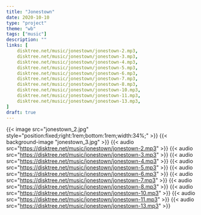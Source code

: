 ```yaml
---
title: "Jonestown"
date: 2020-10-10
type: "project"
theme: "wb"
tags: ["music"]
description: ""
links: [
	disktree.net/music/jonestown/jonestown-2.mp3,
	disktree.net/music/jonestown/jonestown-3.mp3,
	disktree.net/music/jonestown/jonestown-4.mp3,
	disktree.net/music/jonestown/jonestown-5.mp3,
	disktree.net/music/jonestown/jonestown-6.mp3,
	disktree.net/music/jonestown/jonestown-7.mp3,
	disktree.net/music/jonestown/jonestown-8.mp3,
	disktree.net/music/jonestown/jonestown-10.mp3,
	disktree.net/music/jonestown/jonestown-11.mp3,
	disktree.net/music/jonestown/jonestown-13.mp3,
]
draft: true
---
```

{{< image src="jonestown_2.jpg" style="position:fixed;right:1rem;bottom:1rem;width:34%;" >}}
{{< background-image "jonestown_3.jpg" >}}
{{< audio src="https://disktree.net/music/jonestown/jonestown-2.mp3" >}}
{{< audio src="https://disktree.net/music/jonestown/jonestown-3.mp3" >}}
{{< audio src="https://disktree.net/music/jonestown/jonestown-4.mp3" >}}
{{< audio src="https://disktree.net/music/jonestown/jonestown-5.mp3" >}}
{{< audio src="https://disktree.net/music/jonestown/jonestown-6.mp3" >}}
{{< audio src="https://disktree.net/music/jonestown/jonestown-7.mp3" >}}
{{< audio src="https://disktree.net/music/jonestown/jonestown-8.mp3" >}}
{{< audio src="https://disktree.net/music/jonestown/jonestown-10.mp3" >}}
{{< audio src="https://disktree.net/music/jonestown/jonestown-11.mp3" >}}
{{< audio src="https://disktree.net/music/jonestown/jonestown-13.mp3" >}}
